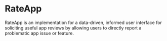 # RateApp
RateApp is an implementation for a data-driven, informed user interface for soliciting useful app reviews by allowing users to 
directly report a problematic app issue or feature. 
